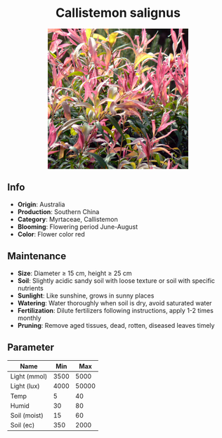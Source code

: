 <h1 align='center'>Callistemon salignus</h1>
<p align="center">
    <img 
        align='center'
        width='320'
        src="../images/callistemon salignus.png" 
        alt='Callistemon salignus' />
</p>

## Info

 - **Origin**: Australia
 - **Production**: Southern China
 - **Category**: Myrtaceae, Callistemon
 - **Blooming**: Flowering period June-August
 - **Color**: Flower color red

## Maintenance

 - **Size**: Diameter ≥ 15 cm, height ≥ 25 cm
 - **Soil**: Slightly acidic sandy soil with loose texture or soil with specific nutrients
 - **Sunlight**: Like sunshine, grows in sunny places
 - **Watering**: Water thoroughly when soil is dry, avoid saturated water
 - **Fertilization**: Dilute fertilizers following instructions, apply 1-2 times monthly
 - **Pruning**: Remove aged tissues, dead, rotten, diseased leaves timely

## Parameter

| Name         | Min  | Max   |
|--------------|------|-------|
| Light (mmol) | 3500 | 5000  |
| Light (lux)  | 4000 | 50000 |
| Temp         | 5    | 40    |
| Humid        | 30   | 80    |
| Soil (moist) | 15   | 60    |
| Soil (ec)    | 350  | 2000  |